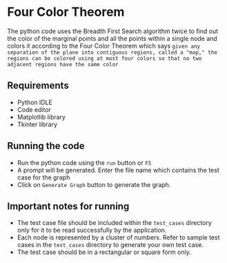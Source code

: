 # Four Color Theorem

The python code uses the Breadth First Search algorithm twice to find out the color of the marginal points and all the points within a single node and colors it according to the Four Color Theorem which says `given any separation of the plane into contiguous regions, called a "map," the regions can be colored using at most four colors so that no two adjacent regions have the same color`

## Requirements
- Python IDLE
- Code editor
- Matplotlib library
- Tkinter library

## Running the code
- Run the python code using the `run` button or `F5`
- A prompt will be generated. Enter the file name which contains the test case for the graph
- Click on `Generate Graph` button to generate the graph.

## Important notes for running
- The test case file should be included within the `test_cases` directory only for it to be read successfully by the application.
- Each node is represented by a cluster of numbers. Refer to sample test cases in the `test_cases` directory to generate your own test case.
- The test case should be in a rectangular or square form only.